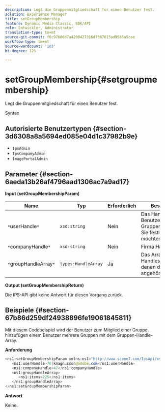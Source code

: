 ```yaml
---
description: Legt die Gruppenmitgliedschaft für einen Benutzer fest.
solution: Experience Manager
title: setGroupMembership
feature: Dynamic Media Classic, SDK/API
role: Entwickler, Administrator
translation-type: tm+mt
source-git-commit: f6c97606d7a4209427316d7367013ad9585a5cae
workflow-type: tm+mt
source-wordcount: '103'
ht-degree: 12%

---
```



# setGroupMembership{#setgroupmembership}

Legt die Gruppenmitgliedschaft für einen Benutzer fest.

Syntax

## Autorisierte Benutzertypen {#section-3d6308a8a5694ed085e04d1c37982b9e}

* `IpsAdmin`
* `IpsCompanyAdmin`
* `ImagePortalAdmin`

## Parameter {#section-6aeda13b26af4796aad1306ac7a9ad17}

**Input (setGroupMembershipParam)**

| Name | Typ | Erforderlich | Beschreibung |
|---|---|---|---|
| `*`userHandle`*` | `xsd:string` | Nein | Das Handle des Benutzers, dessen Gruppenmitgliedschaft Sie festlegen möchten. |
| `*`companyHandle`*` | `xsd:string` | Nein | Firma Handle. |
| `*`groupHandleArray`*` | `types:HandleArray` | Ja | Das Array von Handles zu Gruppen, denen der Benutzer angehört. |

**Output (setGroupMembershipReturn)**

Die IPS-API gibt keine Antwort für diesen Vorgang zurück.

## Beispiele {#section-67b86d259df24938896fe19061845811}

Mit diesem Codebeispiel wird der Benutzer zum Mitglied einer Gruppe. hinzufügen einem Benutzer mehrere Gruppen mit dem Gruppen-Handle-Array.

**Anforderung**

```java
<ns1:setGroupMembershipParam xmlns:ns1="http://www.scene7.com/IpsApi/xsd">
   <ns1:userHandle>70|kmagnusson@adobe.com</ns1:userHandle>
   <ns1:companyHandle>47</ns1:companyHandle>
   <ns1:groupHandleArray>
      <ns1:items>225</ns1:items>
   </ns1:groupHandleArray>
</ns1:setGroupMembershipParam>
```

**Antwort**

Keine.
